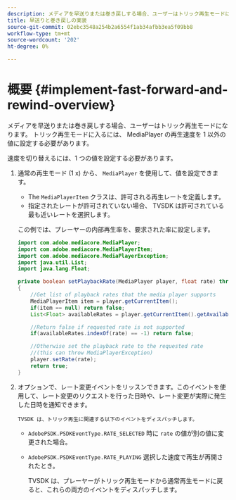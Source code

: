 ```yaml
---
description: メディアを早送りまたは巻き戻しする場合、ユーザーはトリック再生モードになります。 トリック再生モードに入るには、 MediaPlayer の再生速度を 1 以外の値に設定する必要があります。
title: 早送りと巻き戻しの実装
source-git-commit: 02ebc3548a254b2a6554f1ab34afbb3ea5f09bb8
workflow-type: tm+mt
source-wordcount: '202'
ht-degree: 0%

---
```


# 概要 {#implement-fast-forward-and-rewind-overview}

メディアを早送りまたは巻き戻しする場合、ユーザーはトリック再生モードになります。 トリック再生モードに入るには、 MediaPlayer の再生速度を 1 以外の値に設定する必要があります。

速度を切り替えるには、1 つの値を設定する必要があります。

1. 通常の再生モード (1 x) から、 `MediaPlayer` を使用して、値を設定できます。

   * The `MediaPlayerItem` クラスは、許可される再生レートを定義します。
   * 指定されたレートが許可されていない場合、 TVSDK は許可されている最も近いレートを選択します。

   この例では、プレーヤーの内部再生率を、要求された率に設定します。

   ```java
   import com.adobe.mediacore.MediaPlayer; 
   import com.adobe.mediacore.MediaPlayerItem; 
   import com.adobe.mediacore.MediaPlayerException; 
   import java.util.List; 
   import java.lang.Float; 
   
   private boolean setPlaybackRate(MediaPlayer player, float rate) throws MediaPlayerException  
   { 
       //Get list of playback rates that the media player supports 
       MediaPlayerItem item = player.getCurrentItem(); 
       if(item == null) return false; 
       List<Float> availableRates = player.getCurrentItem().getAvailablePlaybackRates(); 
   
       //Return false if requested rate is not supported 
       if(availableRates.indexOf(rate) == -1) return false; 
   
       //Otherwise set the playback rate to the requested rate  
       //(this can throw MediaPlayerException) 
       player.setRate(rate); 
       return true; 
   }
   ```

1. オプションで、レート変更イベントをリッスンできます。このイベントを使用して、レート変更のリクエストを行った日時や、レート変更が実際に発生した日時を通知できます。

       TVSDK は、トリック再生に関連する以下のイベントをディスパッチします。
   
   * `AdobePSDK.PSDKEventType.RATE_SELECTED` 時に `rate` の値が別の値に変更された場合。

   * `AdobePSDK.PSDKEventType.RATE_PLAYING` 選択した速度で再生が再開されたとき。

     TVSDK は、プレーヤーがトリック再生モードから通常再生モードに戻ると、これらの両方のイベントをディスパッチします。
